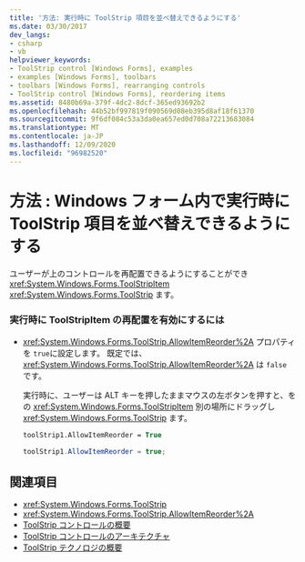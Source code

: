 ```yaml
---
title: '方法: 実行時に ToolStrip 項目を並べ替えできるようにする'
ms.date: 03/30/2017
dev_langs:
- csharp
- vb
helpviewer_keywords:
- ToolStrip control [Windows Forms], examples
- examples [Windows Forms], toolbars
- toolbars [Windows Forms], rearranging controls
- ToolStrip control [Windows Forms], reordering items
ms.assetid: 8480b69a-379f-4dc2-8dcf-365ed93692b2
ms.openlocfilehash: 44b52bf997819f090569d08eb395d8af18f61370
ms.sourcegitcommit: 9f6df084c53a3da0ea657ed0d708a72213683084
ms.translationtype: MT
ms.contentlocale: ja-JP
ms.lasthandoff: 12/09/2020
ms.locfileid: "96982520"
---
```

# <a name="how-to-enable-reordering-of-toolstrip-items-at-run-time-in-windows-forms"></a>方法 : Windows フォーム内で実行時に ToolStrip 項目を並べ替えできるようにする
ユーザーが上のコントロールを再配置できるようにすることができ <xref:System.Windows.Forms.ToolStripItem> <xref:System.Windows.Forms.ToolStrip> ます。  
  
### <a name="to-enable-toolstripitem-rearrangement-at-run-time"></a>実行時に ToolStripItem の再配置を有効にするには  
  
- <xref:System.Windows.Forms.ToolStrip.AllowItemReorder%2A> プロパティを `true`に設定します。 既定では、<xref:System.Windows.Forms.ToolStrip.AllowItemReorder%2A> は `false` です。  
  
     実行時に、ユーザーは ALT キーを押したままマウスの左ボタンを押すと、をの <xref:System.Windows.Forms.ToolStripItem> 別の場所にドラッグし <xref:System.Windows.Forms.ToolStrip> ます。  
  
    ```vb  
    toolStrip1.AllowItemReorder = True  
    ```  
  
    ```csharp  
    toolStrip1.AllowItemReorder = true;  
    ```  
  
## <a name="see-also"></a>関連項目

- <xref:System.Windows.Forms.ToolStrip>
- <xref:System.Windows.Forms.ToolStrip.AllowItemReorder%2A>
- [ToolStrip コントロールの概要](toolstrip-control-overview-windows-forms.md)
- [ToolStrip コントロールのアーキテクチャ](toolstrip-control-architecture.md)
- [ToolStrip テクノロジの概要](toolstrip-technology-summary.md)
